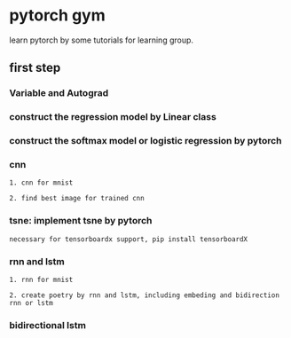 # pytorch gym
learn pytorch by some tutorials for learning group.

## first step

### Variable and Autograd

### construct the regression model by Linear class

### construct the softmax model or logistic regression by pytorch

### cnn

    1. cnn for mnist

    2. find best image for trained cnn

### tsne: implement tsne by pytorch 

    necessary for tensorboardx support, pip install tensorboardX

### rnn and lstm

    1. rnn for mnist

    2. create poetry by rnn and lstm, including embeding and bidirection rnn or lstm

### bidirectional lstm
